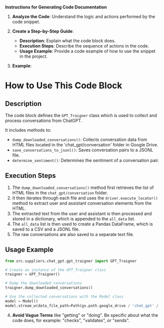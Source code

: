 **Instructions for Generating Code Documentation**

1. **Analyze the Code**: Understand the logic and actions performed by the code snippet.

2. **Create a Step-by-Step Guide**:
    - **Description**: Explain what the code block does.
    - **Execution Steps**: Describe the sequence of actions in the code.
    - **Usage Example**: Provide a code example of how to use the snippet in the project.

3. **Example**:

How to Use This Code Block
=========================================================================================

Description
-------------------------
The code block defines the `GPT_Traigner` class which is used to collect and process conversations from ChatGPT. 

It includes methods to:
- `dump_downloaded_conversations()`: Collects conversation data from HTML files located in the 'chat_gpt/conversation' folder in Google Drive.
- `save_conversations_to_jsonl()`: Saves conversation pairs to a JSONL file.
- `determine_sentiment()`: Determines the sentiment of a conversation pair.

Execution Steps
-------------------------
1. The `dump_downloaded_conversations()` method first retrieves the list of HTML files in the `chat_gpt/conversation` folder.
2. It then iterates through each file and uses the `driver.execute_locator()` method to extract user and assistant conversation elements from the HTML.
3. The extracted text from the user and assistant is then processed and stored in a dictionary, which is appended to the `all_data` list.
4. The `all_data` list is then used to create a Pandas DataFrame, which is saved to a CSV and a JSONL file.
5. The raw conversations are also saved to a separate text file.

Usage Example
-------------------------

```python
from src.suppliers.chat_gpt.gpt_traigner import GPT_Traigner

# Create an instance of the GPT_Traigner class
traigner = GPT_Traigner()

# Dump the downloaded conversations
traigner.dump_downloaded_conversations()

# Use the collected conversations with the Model class 
model = Model()
model.stream_w(data_file_path=Path(gs.path.google_drive / 'chat_gpt' / 'conversation' / 'all_conversations.csv'))
```

4. **Avoid Vague Terms** like "getting" or "doing". Be specific about what the code does, for example: "checks", "validates", or "sends".